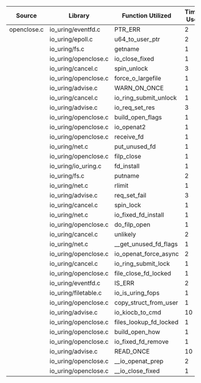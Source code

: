 | Source | Library | Function Utilized | Times Used |
|--------|---------|-------------------|------------|
| openclose.c | io_uring/eventfd.c | PTR_ERR | 2 |
| | io_uring/epoll.c | u64_to_user_ptr | 2 |
| | io_uring/fs.c | getname | 1 |
| | io_uring/openclose.c | io_close_fixed | 1 |
| | io_uring/cancel.c | spin_unlock | 3 |
| | io_uring/openclose.c | force_o_largefile | 1 |
| | io_uring/advise.c | WARN_ON_ONCE | 1 |
| | io_uring/cancel.c | io_ring_submit_unlock | 1 |
| | io_uring/advise.c | io_req_set_res | 3 |
| | io_uring/openclose.c | build_open_flags | 1 |
| | io_uring/openclose.c | io_openat2 | 1 |
| | io_uring/openclose.c | receive_fd | 1 |
| | io_uring/net.c | put_unused_fd | 1 |
| | io_uring/openclose.c | filp_close | 1 |
| | io_uring/io_uring.c | fd_install | 1 |
| | io_uring/fs.c | putname | 2 |
| | io_uring/net.c | rlimit | 1 |
| | io_uring/advise.c | req_set_fail | 3 |
| | io_uring/cancel.c | spin_lock | 1 |
| | io_uring/net.c | io_fixed_fd_install | 1 |
| | io_uring/openclose.c | do_filp_open | 1 |
| | io_uring/cancel.c | unlikely | 2 |
| | io_uring/net.c | __get_unused_fd_flags | 1 |
| | io_uring/openclose.c | io_openat_force_async | 2 |
| | io_uring/cancel.c | io_ring_submit_lock | 1 |
| | io_uring/openclose.c | file_close_fd_locked | 1 |
| | io_uring/eventfd.c | IS_ERR | 2 |
| | io_uring/filetable.c | io_is_uring_fops | 1 |
| | io_uring/openclose.c | copy_struct_from_user | 1 |
| | io_uring/advise.c | io_kiocb_to_cmd | 10 |
| | io_uring/openclose.c | files_lookup_fd_locked | 1 |
| | io_uring/openclose.c | build_open_how | 1 |
| | io_uring/openclose.c | io_fixed_fd_remove | 1 |
| | io_uring/advise.c | READ_ONCE | 10 |
| | io_uring/openclose.c | __io_openat_prep | 2 |
| | io_uring/openclose.c | __io_close_fixed | 1 |
